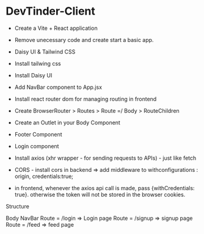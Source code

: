 # DevTinder-Client

- Create a Vite + React application
- Remove unecessary code and create start a basic app.
- Daisy UI & Tailwind CSS 
- Install tailwing css
- Install Daisy UI
- Add NavBar component to App.jsx
- Install react router dom for managing routing in frontend
- Create BrowserRouter > Routes > Route =/ Body > RouteChildren
- Create an Outlet in your Body Component
- Footer Component

- Login component
- Install axios (xhr wrapper - for sending requests to APIs) - just like fetch
- CORS - install cors in backend => add middleware to withconfigurations : origin, credentials:true;
- in frontend, whenever the axios api call is made, pass {withCredentials: true}. otherwise the token will not be stored in the browser cookies.





Structure

Body
    NavBar
    Route = /login => Login page
    Route = /signup => signup page
    Route = /feed  => feed page